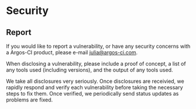 # Security

## Report

If you would like to report a vulnerability, or have any security concerns with a Argos-CI product, please e-mail [julia@argos-ci.com](mailto:julia@argos-ci.com).

When disclosing a vulnerability, please include a proof of concept, a list of any tools used (including versions), and the output of any tools used.

We take all disclosures very seriously. Once disclosures are receivied, we rapidly respond and verify each vulnerability before taking the necessary steps to fix them. Once verified, we periodically send status updates as problems are fixed.
